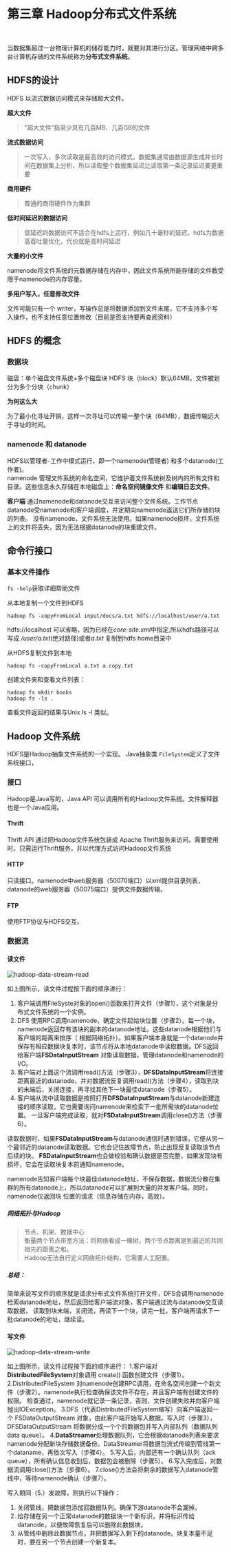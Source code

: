 # 第三章 Hadoop分布式文件系统
<br>

当数据集超过一台物理计算机的储存能力时，就要对其进行分区。管理网络中跨多台计算机存储的文件系统称为**分布式文件系统**。

## HDFS的设计

HDFS 以流式数据访问模式来存储超大文件。

**超大文件**

> "超大文件"指至少具有几百MB、几百GB的文件

**流式数据访问**

> 一次写入，多次读取是最高效的访问模式，数据集通常由数据源生成并长时间在数据集上分析，所以读取整个数据集延迟比读取第一条记录延迟要更重要

**商用硬件**

> 普通的商用硬件作为集群

**低时间延迟的数据访问**

> 低延迟的数据访问不适合在hdfs上运行，例如几十毫秒的延迟。hdfs为数据高吞吐量优化，代价就是高时间延迟

**大量的小文件**

namenode将文件系统的元数据存储在内存中，因此文件系统所能存储的文件数受限于namenode的内存容量。

**多用户写入，任意修改文件**

文件可能只有一个 writer，写操作总是将数据添加到文件末尾，它不支持多个写入操作，也不支持任意位置修改（目前是否支持要再查阅资料）

## HDFS 的概念

### 数据块

磁盘：单个磁盘文件系统+多个磁盘块
HDFS 块（block）默认64MB。文件被划分为多个分块（chunk）

**为何这么大**

为了最小化寻址开销，这样一次寻址可以传输一整个块（64MB），数据传输远大于寻址的时间。

### namenode 和 datanode

HDFS以管理者-工作中模式运行，即一个namenode(管理者) 和多个datanode(工作者)。<br/>
namenode 管理文件系统的命名空间，它维护着文件系统树及树内的所有文件和目录。这些信息永久存储在本地磁盘上：**命名空间镜像文件**
和**编辑日志文件**。<br/>

**客户端** 通过namenode和datanode交互来访问整个文件系统。工作节点datanode受namenode和客户端调度，并定期向namenode返送它们所存储的块的列表。
没有namenode，文件系统无法使用。如果namenode损坏，文件系统上的文件将丢失，因为无法根据datanode的块重建文件。

## 命令行接口

### 基本文件操作

`fs -help`获取详细帮助文件

从本地复制一个文件到HDFS
```shell script
hadoop fs -copyFromLocal input/docs/a.txt hdfs://localhost/user/a.txt
```
hdfs://localhost 可以省略，因为已经在*core-site.xml*中指定,所以hdfs路径可以写成 */user/a.txt*(绝对路径)或者*a.txt*
复制到hdfs home目录中<br/>

从HDFS复制文件到本地
```shell script
hadoop fs -copyFromLocal a.txt a.copy.txt
```

创建文件夹和查看文件列表：
```shell script
hadoop fs mkdir books
hadoop fs -ls .
```
查看文件返回的结果与Unix ls -l 类似。

## Hadoop 文件系统

HDFS是Hadoop抽象文件系统的一个实现。 Java抽象类 `FileSystem`定义了文件系统接口，

### 接口

Hadoop是Java写的，Java API 可以调用所有的Hadoop文件系统。文件解释器也是一个Java应用。

#### Thrift

Thrift API 通过把Hadoop文件系统包装成 Apache Thrift服务来访问。需要使用时，只需运行Thrift服务，并以代理方式访问Hadoop文件系统

#### HTTP

只读接口。namenode中web服务器（50070端口）以xml提供目录列表，datanode的web服务器（50075端口）提供文件数据传输。

#### FTP

使用FTP协议与HDFS交互。

### 数据流

#### 读文件

![hadoop-data-stream-read](../../image/bigData/Hadoop权威指南/hadoop-data-stream-read.jpg)

如上图所示，读文件过程按下面的顺序进行：
1. 客户端调用FileSyste对象的open()函数来打开文件（步骤1），这个对象是分布式文件系统的一个实例。
2. DFS 使用RPC调用namenode，确定文件起始块位置（步骤2）。每一个块，namenode返回存有该块的副本的datanode地址。这些datanode根据他们与客户端的距离来排序（
根据网络拓扑）。如果客户端本身就是一个datanode并保存有相应数据块复本时，该节点将从本地datanode中读取数据。DFS返回给客户端**FSDataInputStream**
对象读取数据，管理datanode和namenode的I/O。
3. 客户端对上面这个流调用read()方法（步骤3），**DFSDataInputStream**将连接距离最近的datanode，并对数据流反复调用read()方法（步骤4），读取到块
的末端后，关闭连接，再寻找其他下一块最佳datanode（步骤5）。
4. 客户端从流中读取数据是按照打开**DFSDataInputStream**与datanode新建连接的顺序读取，它也需要询问namenode来检索下一批所需块的datanode位置。
一旦客户端完成读取，就对**FSDataInputStream**调用close()方法（步骤6）。

读取数据时，如果**FSDataInputStream**与datanode通信时遇到错误，它便从另一个最邻近的datanode读取数据。它也会记住故障节点，防止出现反复读取该节点后续的块。
**FSDataInputStream**也会做校验和确认数据是否完整，如果发现块有损坏，它会在读取块复本前通知namenode。

namenode告知客户端每个块最佳datanode地址，不保存数据，数据流分散在集群的所有datanode上，所以datanode可以扩展到大量的并发客户端。同时，namenode仅返回块
位置的请求（信息存储在内存，高效）。

##### 网络拓扑与Hadoop

>节点、机架、数据中心  
>衡量两个节点带宽方法：将网络看成一棵树，两个节点距离是到最近的共同祖先的距离之和。  
>Hadoop无法自行定义网络拓扑结构，它需要人工配置。  

##### 总结：

简单来说写文件的顺序就是请求分布式文件系统打开文件，DFS会调用namenode检索datanode地址，然后返回给客户端流对象，客户端通过流与datanode交互读取数据，
读取到块末端，关闭流，再读下一个块，读完一批，客户端再请求下一批datanode的地址，继续读。


#### 写文件

![hadoop-data-stream-write](../../image/bigData/Hadoop权威指南/hadoop-data-stream-write.jpg)

如上图所示，读文件过程按下面的顺序进行：
1.客户端对 **DistributedFileSystem**对象调用 create() 函数创建文件（步骤1）。
2.DistributedFileSystem 对namenode创建RPC调用，在命名空间创建一个新文件（步骤2）。namenode执行检查确保该文件不存在，并且客户端有创建文件的权限。
检查通过，namenode就记录一条记录，否则，文件创建失败并向客户端抛出IOException。
3.DFS（代表DistributedFileSystem缩写）向客户端返回一个 FSDataOutputStream 对象，由此客户端开始写入数据。写入时（步骤3），DFSDataOutputStream
将数据分成一个个的数据包并写入内部队列（数据队列 data queue）。
4.**DataStreamer**处理数据队列，它会根据datanode列表来要求namenode分配新块存储数据备份。DataStreamer将数据包流式传输到管线第一个dataname，再依次写入（步骤4）。
5.写入后，内部还有一个确认队列（ack queue），所有确认信息收到后，数据包会被删除（步骤5）。
6.写入完成后，对数据流调用close()方法（步骤6）。
7.close()方法会将剩余的数据写入datanode管线中，等待namenode确认（步骤7）。


写入期间（5.）发故障，则执行以下操作：
1. 关闭管线，把数据包添加回数据队列。确保下游datanode不会漏掉。
2. 给存储在另一个正常datanode的数据块一个新标识，并将标识传给datanode，以便故障恢复后可以删除此数据块。
3. 从管线中删除此数据节点，并把数据写入剩下的datanode。块复本量不足时，要在另一个节点创建一个新复本。





